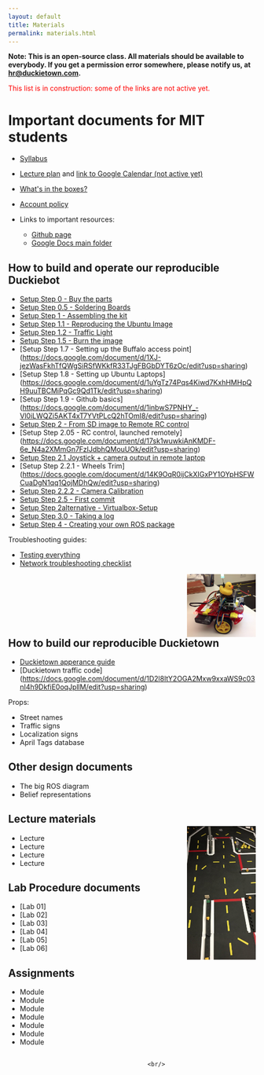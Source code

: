 ```yaml
---
layout: default
title: Materials
permalink: materials.html
---
```


**Note: This is an open-source class. All materials should be available to everybody. If you get
a permission error somewhere, please notify us, at <a href="mailto:hr@duckietown.com">hr@duckietown.com</a>.**

<span style='color: red'>This list is in construction: some of the links are not active yet.</span>

# Important documents for MIT students

* [Syllabus](https://docs.google.com/document/d/1xkYod3ZepC3oMLTH-YCdMXlJRDWUQ8w14ROIh0yDsOE/edit?usp=sharing)
* [Lecture plan](https://docs.google.com/spreadsheets/d/1wRWIW5EvdETYPu2ZRhDElMABn3WNNEezLou5k_D_WGw/edit?usp=sharing)
  and [link to Google Calendar (not active yet)]()
* [What's in the boxes?](https://docs.google.com/document/d/14wfcXHuS4fzQEirciKzrfNXjxq_F4Kpib_ymTYSvSpc/edit?usp=sharing)
* [Account policy](https://docs.google.com/document/d/1hIZftFCZEpcvL-yp8kkYMjWzGBiNcwajdn2_ZxeirIM/edit?usp=sharing)
* Links to important resources:

  - [Github page](http://github.com/duckietown)
  - [Google Docs main folder](https://drive.google.com/folderview?id=0B9YU76UT5h3FVGxIdW5CdUd2ak0&usp=sharing)

## How to build and operate our reproducible Duckiebot

* [Setup Step 0 - Buy the parts](https://docs.google.com/document/d/1tRRN15MLBl5OwXkuhxToxqEZSDuvAlxXbiOygzJ4Guk/edit?usp=sharing)
* [Setup Step 0.5 - Soldering Boards](https://docs.google.com/document/d/1HAjn_tXxTPVzIJP8ZAWhHe13UyQRm6oGbI7xuBDn6rk/edit?usp=sharing)
* [Setup Step 1 - Assembling the kit](https://docs.google.com/document/d/1QKSj5W-LNoSg6dvAPhiIUOPcJvVdRBCL_uKQyGBBDsE/edit?usp=sharing)
* [Setup Step 1.1 - Reproducing the Ubuntu Image](https://docs.google.com/document/d/1qMso-yhvK_y5lQ0qNpvDtPJ7M1iF5p7-l0_lJBTxHqo/edit?usp=sharing)
* [Setup Step 1.2 - Traffic Light](https://docs.google.com/document/d/10ET1mvQ7mltw7TZDWOeLnYps5r3Aa5Vf1PU5xwpaCtA/edit?usp=sharing)
* [Setup Step 1.5 - Burn the image](https://docs.google.com/document/d/1Bkffk1kNDkbz5HWj0CjnUrnpeY1RXjZLTfvaWo4OT3I/edit?usp=sharing)
* [Setup Step 1.7 - Setting up the Buffalo access point] (https://docs.google.com/document/d/1XJ-jezWasFkhTfQWgSiRSfWKkfR33TJgFBGbDYT6zOc/edit?usp=sharing)
* [Setup Step 1.8 - Setting up Ubuntu Laptops] (https://docs.google.com/document/d/1uYgTz74Pqs4Kiwd7KxhHMHpQH9uuTBCMiPqGc9Qd1Tk/edit?usp=sharing)
* [Setup Step 1.9 - Github basics] (https://docs.google.com/document/d/1inbwS7PNHY_-Vl0iLWQZi5AKT4xT7YVtPLcQ2hTOmI8/edit?usp=sharing)
* [Setup Step 2 - From SD image to Remote RC control](https://docs.google.com/document/d/1Bkffk1kNDkbz5HWj0CjnUrnpeY1RXjZLTfvaWo4OT3I/edit?usp=sharing)
* [Setup Step 2.05 - RC control, launched remotely] (https://docs.google.com/document/d/17sk1wuwkiAnKMDF-6e_N4a2XMmGn7FzIJdbhQMouUOk/edit?usp=sharing)
* [Setup Step 2.1 Joystick + camera output in remote laptop](https://docs.google.com/document/d/1FB25mF8703TtEBUfNR6s8NXYc8_22lCU_7gAfQ_Rw_Y/edit?usp=sharing)
* [Setup Step 2.2.1 - Wheels Trim] (https://docs.google.com/document/d/14K9OqR0ijCkXIGxPY1OYpHSFWCuaDgN1qq1QojMDhQw/edit?usp=sharing)
* [Setup Step 2.2.2 - Camera Calibration](https://docs.google.com/document/d/1cCLnIvC7R2RmsS8phw1eaFWc6_HoWVd9p8tSMsVrWNQ/edit?usp=sharing)
* [Setup Step 2.5 - First commit](https://docs.google.com/document/d/1inbwS7PNHY_-Vl0iLWQZi5AKT4xT7YVtPLcQ2hTOmI8/edit?usp=sharing)
* [Setup Step 2alternative - Virtualbox-Setup](https://docs.google.com/document/d/1FB25mF8703TtEBUfNR6s8NXYc8_22lCU_7gAfQ_Rw_Y/edit?usp=sharing)
* [Setup Step 3.0 - Taking a log](https://docs.google.com/document/d/1Wv0m-kX-lYxsrrkoBUpNO_IAP-nMejOTdiSvU9CxhC8/edit?usp=sharing)
* [Setup Step 4 - Creating your own ROS package](https://docs.google.com/document/d/1rpRisFoCYUm0XT78j-nAYidlh-cDtLCdEbIaBCnx9ew/edit?usp=sharing)


Troubleshooting guides:

* [Testing everything](https://docs.google.com/document/d/1UgCuAcE0WJKja-y0WTXR8pFo9f3srQ4TNtAiX8Nhp08/edit?usp=sharing)
* [Network troubleshooting checklist](https://docs.google.com/document/d/1ppvjTPTzMtrbLUfNb4NZefyGFlaZ6WwOR7gcZp-FkpM/edit?usp=sharing)

<img style='width: 10em; float:right' src='media/mercedes.jpg'/>


<div style='clear:both'/>

## How to build our reproducible Duckietown

* [Duckietown apperance guide](https://docs.google.com/document/d/1_DTYC7iecC51d9p3T6LrL6Dug2n8TBCh-Q7px_NaTkc/edit?usp=sharing)
* [Duckietown traffic code] (https://docs.google.com/document/d/1D2l8ltY2OGA2Mxw9xxaWS9c03nI4h9DkfiE0oqJpllM/edit?usp=sharing)

Props:

* Street names
* Traffic signs
* Localization signs
* April Tags database

## Other design documents

* The big ROS diagram
* Belief representations


<img style='width: 10em; float: right ; margin-top: 3em' src='media/road.jpg'/>



## Lecture materials

* Lecture 
* Lecture
* Lecture
* Lecture

## Lab Procedure documents 

* [Lab 01]
* [Lab 02]
* [Lab 03]
* [Lab 04]
* [Lab 05]
* [Lab 06]

##  Assignments

* Module 
* Module 
* Module 
* Module 
* Module 
* Module 
* Module 


<div style='clear:both'/>


<div style='text-align: center; margin-top: 2em; margin-right: -4em'>

        
          <br/>
            